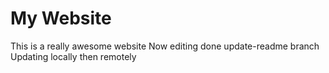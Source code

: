 # My Website
This is a really awesome website
Now editing done update-readme branch
Updating locally then remotely

